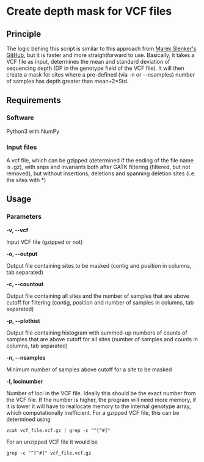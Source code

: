 # Create depth mask for VCF files

## Principle

The logic behing this script is similar to this approach from [Marek Slenker's GitHub](https://github.com/MarekSlenker/vcf-mask), but it is faster and more straightforward to use.
Basically, it takes a VCF file as input, determines the mean and standard deviation of sequencing depth (DP in the genotype field of the VCF file). It will then create a mask for sites where a pre-defined (via -n or --nsamples) number of samples has depth greater than mean+2*Std.

## Requirements

### Software
Python3 with NumPy

### Input files
A vcf file, which can be gzipped (determined if the ending of the file name is .gz), with snps and invariants both after GATK filtering (filtered, but not removed), but without insertions, deletions and spanning deletion sites (i.e. the sites with *)

## Usage

### Parameters

**-v, --vcf**

Input VCF file (gzipped or not)

**-o, --output**

Output file containing sites to be masked (contig and position in columns, tab separated)

**-c, --countout**

Output file containing all sites and the number of samples that are above cutoff for filtering (contig, position and number of samples in columns, tab separated)

**-p, --plothist**

Output file containing histogram with summed-up numbers of counts of samples that are above cutoff for all sites (number of samples and counts in columns, tab separated)

**-n, --nsamples**

Minimum number of samples above cutoff for a site to be masked

**-l, locinumber**

Number of loci in the VCF file. Ideally this should be the exact number from the VCF file. If the number is higher, the program will need more memory, if it is lower it will have to reallocate memory to the internal genotype array, which computationally inefficient.
For a gzipped VCF file, this can be determined using 
```
zcat vcf_file.vcf.gz | grep -c "^[^#]"
```
For an unzipped VCF file it would be 

```
grep -c "^[^#]" vcf_file.vcf.gz
```

